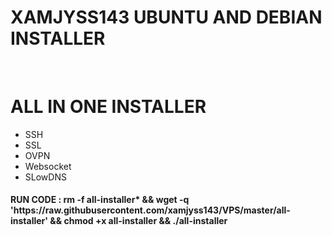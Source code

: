 # XAMJYSS143 UBUNTU AND DEBIAN INSTALLER
<br/>
<h1>ALL IN ONE INSTALLER</h1>
<ul>
<li>SSH</li>
<li>SSL</li>
<li>OVPN</li>
<li>Websocket</li>
<li>SLowDNS</li>
</ul>
<h4>RUN CODE :  <b>rm -f all-installer* && wget -q 'https://raw.githubusercontent.com/xamjyss143/VPS/master/all-installer' && chmod +x all-installer && ./all-installer</b></h4>
